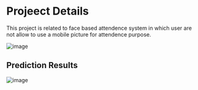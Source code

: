 # Projeect Details
This project is related to face based attendence system in which user are not allow to use a mobile picture for attendence purpose.

![image](https://github.com/Muhammad-Usama-07/ComputerVision/blob/master/SpoofingDetection/Anti-Spoof-Prediction.ipyn)


## Prediction Results

![image](https://github.com/Muhammad-Usama-07/ComputerVision/blob/master/SpoofingDetection/Anti-Spoof-Prediction.ipyn)


